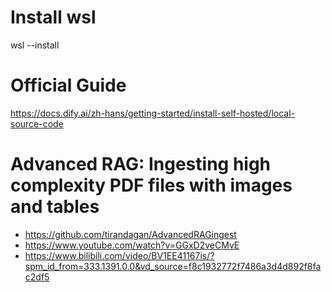 # Install wsl
wsl --install

# Official Guide
https://docs.dify.ai/zh-hans/getting-started/install-self-hosted/local-source-code

# Advanced RAG: Ingesting high complexity PDF files with images and tables
- https://github.com/tirandagan/AdvancedRAGingest
- https://www.youtube.com/watch?v=GGxD2veCMvE
- https://www.bilibili.com/video/BV1EE41167is/?spm_id_from=333.1391.0.0&vd_source=f8c1932772f7486a3d4d892f8fac2df5
